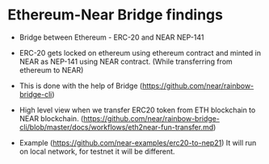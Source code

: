 # Ethereum-Near Bridge findings

- Bridge between Ethereum - ERC-20 and NEAR NEP-141

- ERC-20 gets locked on ethereum using ethereum contract and minted in NEAR as NEP-141 using NEAR contract. (While transferring from ethereum to NEAR)

- This is done with the help of Bridge (https://github.com/near/rainbow-bridge-cli)

- High level view when we transfer ERC20 token from ETH blockchain to NEAR blockchain. (https://github.com/near/rainbow-bridge-cli/blob/master/docs/workflows/eth2near-fun-transfer.md)

- Example (https://github.com/near-examples/erc20-to-nep21) It will run on local network, for testnet it will be different.



